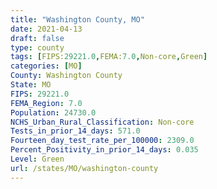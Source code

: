 ```yaml
---
title: "Washington County, MO"
date: 2021-04-13
draft: false
type: county
tags: [FIPS:29221.0,FEMA:7.0,Non-core,Green]
categories: [MO]
County: Washington County
State: MO
FIPS: 29221.0
FEMA_Region: 7.0
Population: 24730.0
NCHS_Urban_Rural_Classification: Non-core
Tests_in_prior_14_days: 571.0
Fourteen_day_test_rate_per_100000: 2309.0
Percent_Positivity_in_prior_14_days: 0.035
Level: Green
url: /states/MO/washington-county
---
```



